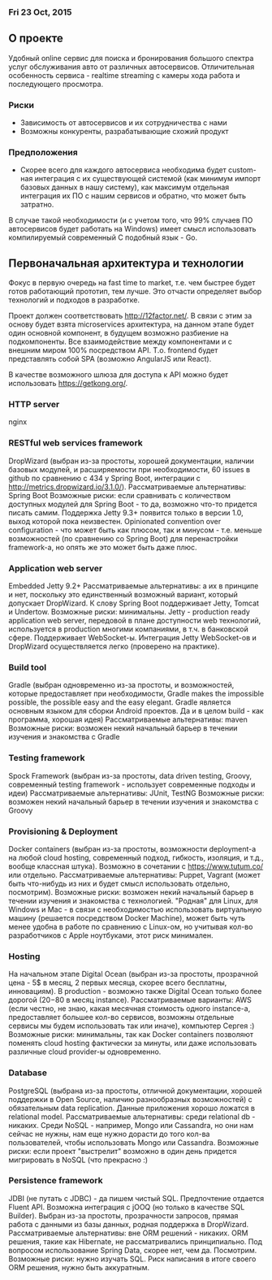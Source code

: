 ### Fri 23 Oct, 2015

## О проекте
Удобный online сервис для поиска и бронирования большого спектра услуг обслуживания авто от различных автосервисов.
Отличительная особенность сервиса - realtime streaming с камеры хода работа и последующего просмотра.

### Риски
- Зависимость от автосервисов и их сотрудничества с нами
- Возможны конкуренты, разрабатывающие схожий продукт

### Предположения
- Скорее всего для каждого автосервиса необходима будет custom-ная интеграция с их существующей системой (как минимум импорт базовых данных в нашу систему),
как максимум отдельная интеграция их ПО с нашим сервисов и обратно, что может быть затратно. 

В случае такой необходимости (и с учетом того, что 99% случаев ПО автосервисов будет работать на Windows) имеет смысл использовать компилируемый современный С подобный язык - Go.

## Первоначальная архитектура и технологии

Фокус в первую очередь на fast time to market, т.е. чем быстрее будет готов работающий прототип, тем лучше. Это отчасти определяет выбор технологий и подходов в разработке.

Проект должен соответствовать http://12factor.net/. В связи с этим за основу будет взята microservices архитектура, на данном этапе будет один основной компонент, 
в будущем возможно разбиение на подкомпоненты. Все взаимодействие между компонентами и с внешним миром 100% посредством API. Т.о. frontend будет представлять собой SPA (возможно AngularJS или React).

В качестве возможного шлюза для доступа к API можно будет использовать https://getkong.org/.

### HTTP server
nginx

### RESTful web services framework
DropWizard (выбран из-за простоты, хорошей документации, наличии базовых модулей, и расширяемости при необходимости, 60 issues в github по сравнению с 434 у Spring Boot, интеграции с http://metrics.dropwizard.io/3.1.0/).
Рассматриваемые альтернативы: Spring Boot
Возможные риски: если сравнивать с количеством доступных модулей для Spring Boot - то да, возможно что-то придется писать самим. Поддержка Jetty 9.3+ появится только в версии 1.0, выход которой пока неизвестен.
Opinionated convention over configuration - что может быть как плюсом, так и минусом - т.е. меньше возможностей (по сравнению со Spring Boot) для перенастройки framework-а, но опять же это может быть даже плюс.

### Application web server
Embedded Jetty 9.2+
Рассматриваемые альтернативы: а их в принципе и нет, поскольку это единственный возможный вариант, который допускает DropWizard. К слову Spring Boot поддерживает Jetty, Tomcat и Undertow.
Возможные риски: минимальны. Jetty - production ready application web server, передовой в плане доступности web технологий, используется в production многими компаниями, в т.ч. в банковской сфере. Поддерживает WebSocket-ы. 
Интеграция Jetty WebSocket-ов и DropWizard осуществляется легко (проверено на практике).

### Build tool
Gradle (выбран одновременно из-за простоты, и возможностей, которые предоставляет при необходимости, Gradle makes the impossible possible, the possible easy and the easy elegant. 
Gradle является основным языком для сборки Android проектов. Да и в целом build - как программа, хорошая идея)
Рассматриваемые альтернативы: maven
Возможные риски: возможен некий начальный барьер в течении изучения и знакомства с Gradle

### Testing framework
Spock Framework (выбран из-за простоты, data driven testing, Groovy, современный testing framework - использует современные подходы и идеи)
Рассматриваемые альтернативы: JUnit, TestNG
Возможные риски: возможен некий начальный барьер в течении изучения и знакомства с Groovy

### Provisioning & Deployment
Docker containers (выбран из-за простоты, возможности deployment-а на любой cloud hosting, современный подход, гибкость, изоляция, и т.д., вообще классная штука). Возможно в сочетании с https://www.tutum.co/ или отдельно.
Рассматриваемые альтернативы: Puppet, Vagrant (может быть что-нибудь из них и будет смысл использовать отдельно, посмотрим).
Возможные риски: возможен некий начальный барьер в течении изучения и знакомства с технологией. "Родная" для Linux, для Windows и Mac - в связи с необходимостью использовать виртуальную машину (решается посредством Docker Machine), может быть чуть менее удобна в работе по сравнению с Linux-ом, но учитывая кол-во разработчиков с Apple ноутбуками, этот риск минимален.

### Hosting
На начальном этапе Digital Ocean (выбран из-за простоты, прозрачной цена - 5$ в месяц, 2 первых месяца, скорее всего бесплатны, инновациям). В production - возможно также Digital Ocean только более дорогой (20$-80$ в месяц instance).
Рассматриваемые варианты: AWS (если честно, не знаю, какая месячная стоимость одного instance-а, предоставляет большее кол-во сервисов, возможны отдельные сервисы мы будем использовать так или иначе), компьютер Сергея :)
Возможные риски: минимальны, так как Docker containers позволяют поменять cloud hosting фактически за минуты, или даже использовать различные cloud provider-ы одновременно.

### Database
PostgreSQL (выбрана из-за простоты, отличной документации, хорошей поддержки в Open Source, наличию разнообразных возможностей) с обязательным data replication. Данные приложения хорошо ложатся в relational model.
Рассматриваемые альтернативы: среди relational db - никаких. Среди NoSQL - например, Mongo или Cassandra, но они нам сейчас не нужны, нам еще нужно дорасти до того кол-ва пользователей, чтобы использовать Mongo или Cassandra.
Возможные риски: если проект "выстрелит" возможно в один день придется мигрировать в NoSQL (что прекрасно :)

### Persistence framework
JDBI (не путать с JDBC) - да пишем чистый SQL. Предпочтение отдается Fluent API. Возможна интеграция с jOOQ (но только в качестве SQL Builder). Выбран из-за простоты, прозрачности запросов, прямая работа с данными из базы данных, родная поддержка в DropWizard.
Рассматриваемые альтернативы: вне ORM решений - никаких. ORM решения, такие как Hibernate, не рассматривались принципиально. Под вопросом использование Spring Data, скорее нет, чем да. Посмотрим.
Возможные риски: нужно изучать SQL. Риск написания в итоге своего ORM решения, нужно быть аккуратным.

